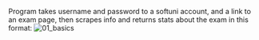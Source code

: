 Program takes username and password to a softuni account, and a link to an exam page, then scrapes info and returns stats about the exam in this format: 
![01_basics](https://user-images.githubusercontent.com/92688848/219476664-8e817b2f-9b9b-4f8b-81dc-3078f48b065a.png)
